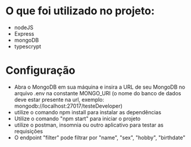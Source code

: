 # O que foi utilizado no projeto:
 - nodeJS
 - Express
 - mongoDB
 - typescrypt

# Configuração
- Abra o MongoDB em sua máquina e insira a URL de seu MongoDB no arquivo .env na constante MONGO_URI 
  (o nome do banco de dados  deve estar presente na url, exemplo: mongodb://localhost:27017/testeDeveloper)
- utilize  o comando npm install para instalar as dependências
- Utilize o comando "npm start" para iniciar o projeto
- utilize o postman, insomnia ou outro aplicativo para testar as requisições
- O endpoint "filter" pode filtrar por "name", "sex", "hobby", "birthdate"
